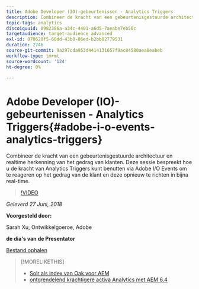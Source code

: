 ```yaml
---
title: Adobe Developer (IO)-gebeurtenissen - Analytics Triggers
description: Combineer de kracht van een gebeurtenisgestuurde architectuur en realtime herkenning van het gedrag van klanten - deze sessie bespreekt hoe u de kracht van Analytics Triggers kunt benutten via Adobe Developer (Adobe I/O) Events om te reageren op het gedrag van de klant en deze in bijna real-time opnieuw te richten.
topic-tags: analytics
discoiquuid: 0982386a-a34c-4401-a6d5-7aeabe7eb50c
targetaudience: target-audience advanced
exl-id: 870620f5-60dd-43b0-86ed-b2bb82779531
duration: 2746
source-git-commit: 9a297cda953d4414131657f9ac84580aea0eabeb
workflow-type: tm+mt
source-wordcount: '124'
ht-degree: 0%

---
```


# Adobe Developer (IO)-gebeurtenissen - Analytics Triggers{#adobe-i-o-events-analytics-triggers}

Combineer de kracht van een gebeurtenisgestuurde architectuur en realtime herkenning van het gedrag van klanten. Deze sessie bespreekt hoe u de kracht van Analytics Triggers kunt benutten via Adobe I/O Events om te reageren op het gedrag van de klant en deze opnieuw te richten in bijna real-time.

>[!VIDEO](https://video.tv.adobe.com/v/22809/?quality=9)

*Geleverd 27 Juni, 2018*

**Voorgesteld door:**

Sarah Xu, Ontwikkelgoeroe, Adobe

**de dia&#39;s van de Presentator**

[Bestand ophalen](assets/gems+6+27+18+adobe+io+analytics+triggers.pdf)

<!--
[Get back to the Overview](https://helpx.adobe.com/nl/experience-manager/kt/eseminars/gems/aem-index.html)
-->

>[!MORELIKETHIS]
>
>* [ Solr als index van Oak voor AEM ](solr-as-an-oak-index-for-aem.md)
>* [ ontgrendelend krachtigere activa Analytics met AEM 6.4 ](https://helpx.adobe.com/experience-manager/kt/eseminars/experience-insider/exp-asset-analytics-64.html)

<!-- this link is broken: >* [Getting the most out of digital interactions with AEM and Analytics](https://helpx.adobe.com/experience-manager/kt/eseminars/ask-the-expert/aem-getting-the-most-out-of-digital-interactions-with-aem-and-analytics.html) 
-->
